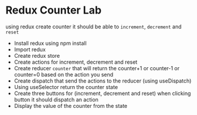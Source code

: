 # Redux Counter Lab

using redux create counter it should be able to `increment`, `decrement` and `reset`
* Install redux using npm install
* Import redux
* Create redux store
* Create actions for increment, decrement and reset
* Create reducer `counter` that will return the counter+1 or counter-1 or counter=0 based on the action you send
* Create dispatch that send the actions to the reducer (using useDispatch)
* Using useSelector return the counter state 
* Create three buttons for (increment, decrement and reset) when clicking button it should dispatch an action
* Display the value of the counter from the state 

